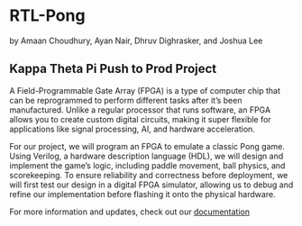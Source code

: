 # RTL-Pong
by Amaan Choudhury, Ayan Nair, Dhruv Dighrasker, and Joshua Lee
## Kappa Theta Pi Push to Prod Project
A Field-Programmable Gate Array (FPGA) is a type of computer chip that can be reprogrammed to perform different tasks after it’s been manufactured. Unlike a regular processor that runs software, an FPGA allows you to create custom digital circuits, making it super flexible for applications like signal processing, AI, and hardware acceleration.

For our project, we will program an FPGA to emulate a classic Pong game. Using Verilog, a hardware description language (HDL), we will design and implement the game’s logic, including paddle movement, ball physics, and scorekeeping. To ensure reliability and correctness before deployment, we will first test our design in a digital FPGA simulator, allowing us to debug and refine our implementation before flashing it onto the physical hardware. 

For more information and updates, check out our [documentation](https://docs.google.com/document/d/1ic6JtI0alcl9z2rMdl0Fv3rhaspUChMmkEDM2Lqb-Hc/edit?usp=sharing) 
